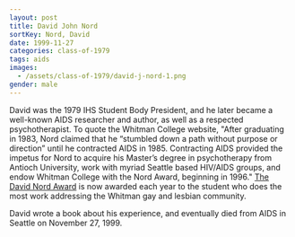 ```yaml
---
layout: post
title: David John Nord
sortKey: Nord, David
date: 1999-11-27
categories: class-of-1979
tags: aids
images:
  - /assets/class-of-1979/david-j-nord-1.png
gender: male
---
```

David was the 1979 IHS Student Body President, and he later became a well-known AIDS researcher and author, as well as a respected psychotherapist. To quote the Whitman College website, "After graduating in 1983, Nord claimed that he “stumbled down a path without purpose or direction” until he contracted AIDS in 1985. Contracting AIDS provided the impetus for Nord to acquire his Master’s degree in psychotherapy from Antioch University, work with myriad Seattle based HIV/AIDS groups, and endow Whitman College with the Nord Award, beginning in 1996." [The David Nord Award](https://www.whitmanarchives.org/omeka/items/show/59) is now awarded each year to the student who does the most work addressing the Whitman gay and lesbian community.

David wrote a book about his experience, and eventually died from AIDS in Seattle on November 27, 1999.